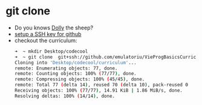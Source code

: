 # git clone 

* Do you knows [Dolly](https://en.wikipedia.org/wiki/Dolly_(sheep)) the sheep?
* [setup a SSH key for github](https://tecadmin.net/adding-a-new-ssh-key-in-github/)
* checkout the curriculum:
    ```sh
    ➜  ~ mkdir Desktop/codecool
    ➜  ~ git clone  git+ssh://github.com/emulatoriu/VieProgBasicsCurriculum Desktop/codecool/curriculum
    Cloning into 'Desktop/codecool/curriculum'...
    remote: Enumerating objects: 77, done.
    remote: Counting objects: 100% (77/77), done.
    remote: Compressing objects: 100% (45/45), done.
    remote: Total 77 (delta 14), reused 70 (delta 10), pack-reused 0
    Receiving objects: 100% (77/77), 14.91 KiB | 1.86 MiB/s, done.
    Resolving deltas: 100% (14/14), done.
    ```